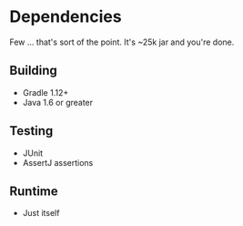 # Dependencies
Few ... that's sort of the point. It's ~25k jar and you're done.

##  Building
- Gradle 1.12+
- Java 1.6 or greater

## Testing
- JUnit
- AssertJ assertions

## Runtime
- Just itself

